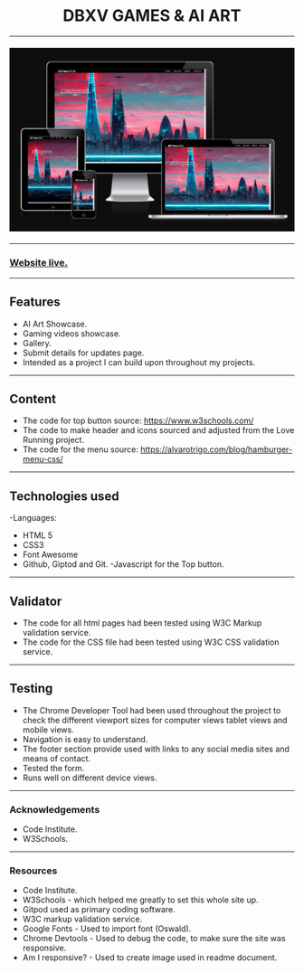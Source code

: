 <h1 align="center">DBXV GAMES & AI ART</h1>

---


<h4 align="center"><img src="docs-readme/Multi view.PNG" alt="Mulit device viewalt="site image"></h4>

---

<h3><a href="https://dbxvii.github.io/dbxvaigallery-games/" target= "_blank">Website live.</a></h3>

---

## Features

- AI Art Showcase.
- Gaming videos showcase.
- Gallery.
- Submit details for updates page.
- Intended as a project I can build upon throughout my projects.

---

## Content

- The code for top button source: https://www.w3schools.com/
- The code to make header and icons sourced and adjusted from the Love Running project.
- The code for the menu source: https://alvarotrigo.com/blog/hamburger-menu-css/
---

## Technologies used
-Languages: 

- HTML 5
- CSS3
- Font Awesome
- Github, Giptod and Git.
-Javascript for the Top button.

---

## Validator

- The code for all html pages had been tested using W3C Markup validation service.
- The code for the CSS file had been tested using W3C CSS validation service.

---

## Testing

- The Chrome Developer Tool had been used throughout the project to check the different viewport sizes for computer views tablet views and mobile views.
- Navigation is easy to understand.
- The footer section provide used with links to any social media sites and means of contact.
- Tested the form.
- Runs well on different device views.

---
### Acknowledgements

- Code Institute.
- W3Schools.

---

### Resources

  * Code Institute.
  * W3Schools - which helped me greatly to set this whole site up.
  * Gitpod used as primary coding software.
  * W3C markup validation service.
  * Google Fonts - Used to import font (Oswald).
  * Chrome Devtools - Used to debug the code, to make sure the site was responsive.
  * Am I responsive? - Used to create image used in readme document. 
  
